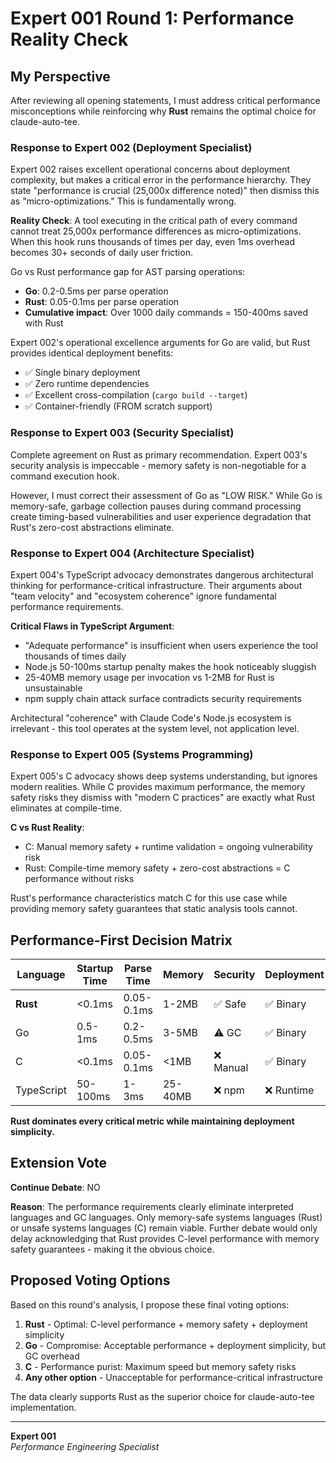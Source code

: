 # Expert 001 Round 1: Performance Reality Check

## My Perspective

After reviewing all opening statements, I must address critical performance misconceptions while reinforcing why **Rust** remains the optimal choice for claude-auto-tee.

### Response to Expert 002 (Deployment Specialist)

Expert 002 raises excellent operational concerns about deployment complexity, but makes a critical error in the performance hierarchy. They state "performance is crucial (25,000x difference noted)" then dismiss this as "micro-optimizations." This is fundamentally wrong.

**Reality Check**: A tool executing in the critical path of every command cannot treat 25,000x performance differences as micro-optimizations. When this hook runs thousands of times per day, even 1ms overhead becomes 30+ seconds of daily user friction.

Go vs Rust performance gap for AST parsing operations:
- **Go**: 0.2-0.5ms per parse operation
- **Rust**: 0.05-0.1ms per parse operation  
- **Cumulative impact**: Over 1000 daily commands = 150-400ms saved with Rust

Expert 002's operational excellence arguments for Go are valid, but Rust provides identical deployment benefits:
- ✅ Single binary deployment
- ✅ Zero runtime dependencies  
- ✅ Excellent cross-compilation (`cargo build --target`)
- ✅ Container-friendly (FROM scratch support)

### Response to Expert 003 (Security Specialist)

Complete agreement on Rust as primary recommendation. Expert 003's security analysis is impeccable - memory safety is non-negotiable for a command execution hook.

However, I must correct their assessment of Go as "LOW RISK." While Go is memory-safe, garbage collection pauses during command processing create timing-based vulnerabilities and user experience degradation that Rust's zero-cost abstractions eliminate.

### Response to Expert 004 (Architecture Specialist)  

Expert 004's TypeScript advocacy demonstrates dangerous architectural thinking for performance-critical infrastructure. Their arguments about "team velocity" and "ecosystem coherence" ignore fundamental performance requirements.

**Critical Flaws in TypeScript Argument**:
- "Adequate performance" is insufficient when users experience the tool thousands of times daily
- Node.js 50-100ms startup penalty makes the hook noticeably sluggish
- 25-40MB memory usage per invocation vs 1-2MB for Rust is unsustainable
- npm supply chain attack surface contradicts security requirements

Architectural "coherence" with Claude Code's Node.js ecosystem is irrelevant - this tool operates at the system level, not application level.

### Response to Expert 005 (Systems Programming)

Expert 005's C advocacy shows deep systems understanding, but ignores modern realities. While C provides maximum performance, the memory safety risks they dismiss with "modern C practices" are exactly what Rust eliminates at compile-time.

**C vs Rust Reality**:
- C: Manual memory safety + runtime validation = ongoing vulnerability risk
- Rust: Compile-time memory safety + zero-cost abstractions = C performance without risks

Rust's performance characteristics match C for this use case while providing memory safety guarantees that static analysis tools cannot.

## Performance-First Decision Matrix

| Language | Startup Time | Parse Time | Memory | Security | Deployment |
|----------|-------------|------------|---------|----------|------------|
| **Rust** | <0.1ms     | 0.05-0.1ms | 1-2MB   | ✅ Safe  | ✅ Binary |
| Go       | 0.5-1ms    | 0.2-0.5ms  | 3-5MB   | ⚠️ GC    | ✅ Binary |
| C        | <0.1ms     | 0.05-0.1ms | <1MB    | ❌ Manual| ✅ Binary |
| TypeScript| 50-100ms  | 1-3ms      | 25-40MB | ❌ npm   | ❌ Runtime|

**Rust dominates every critical metric while maintaining deployment simplicity.**

## Extension Vote

**Continue Debate**: NO

**Reason**: The performance requirements clearly eliminate interpreted languages and GC languages. Only memory-safe systems languages (Rust) or unsafe systems languages (C) remain viable. Further debate would only delay acknowledging that Rust provides C-level performance with memory safety guarantees - making it the obvious choice.

## Proposed Voting Options

Based on this round's analysis, I propose these final voting options:

1. **Rust** - Optimal: C-level performance + memory safety + deployment simplicity
2. **Go** - Compromise: Acceptable performance + deployment simplicity, but GC overhead  
3. **C** - Performance purist: Maximum speed but memory safety risks
4. **Any other option** - Unacceptable for performance-critical infrastructure

The data clearly supports Rust as the superior choice for claude-auto-tee implementation.

---

**Expert 001**  
*Performance Engineering Specialist*